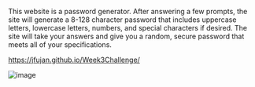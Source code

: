 This website is a password generator.
After answering a few prompts, the site will generate a 8-128 character password that includes uppercase letters, lowercase letters, numbers, and special characters if desired.
The site will take your answers and give you a random, secure password that meets all of your specifications.

https://jfujan.github.io/Week3Challenge/

![image](https://github.com/jfujan/Week3Challenge/assets/131504994/8b97c9f2-209f-41d2-80ce-b553be5887f8)




